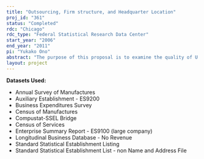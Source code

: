 ```yaml
---
title: "Outsourcing, Firm structure, and Headquarter Location"
proj_id: "361"
status: "Completed"
rdc: "Chicago"
rdc_type: "Federal Statistical Research Data Center"
start_year: "2006"
end_year: "2011"
pi: "Yukako Ono"
abstract: "The purpose of this proposal is to examine the quality of U.S. Census Bureau data on auxiliary offices and their firms and to perform an analysis of the firm determinants of nonresponse in Auxiliary Establishment (AE) datasets. We will investigate the determinants of a firm’s decision to establish a separate headquarters facility, where to locate it, and the determinants of out-sourcing behavior by headquarters.   We will use AE data, which provide information about the administrative establishments of firms. Since few researchers have used these data, assessing the quality of the data is an important part of the project.  First, we will link the AE data to Compustat® and to the Business Register in order to recover the main headquarters of the firm. Second, the characteristics of firms, as well as of local input service suppliers, will be constructed.  Finally, the purchased service expenditures information in the AE and other datasets will be used to investigate outsourcing behavior.   The project will benefit Census Bureau programs by exploring identification of the function performed by central administrative office (CAO) auxiliary establishments in the AE survey, both from the perspective of differentiating headquarters offices from other administrative units, as well as through an exploration of nonresponse to the function related questions on the survey. The project will explain which firms tend to have central administrative offices, where they locate them, and how their outsourcing behavior can be characterized."
layout: project
---
```


**Datasets Used:**

  - Annual Survey of Manufactures 
  - Auxiliary Establishment - ES9200 
  - Business Expenditures Survey 
  - Census of Manufactures 
  - Compustat-SSEL Bridge 
  - Census of Services 
  - Enterprise Summary Report - ES9100 (large company) 
  - Longitudinal Business Database - No Revenue 
  - Standard Statistical Establishment Listing 
  - Standard Statistical Establishment List - non Name and Address File 


